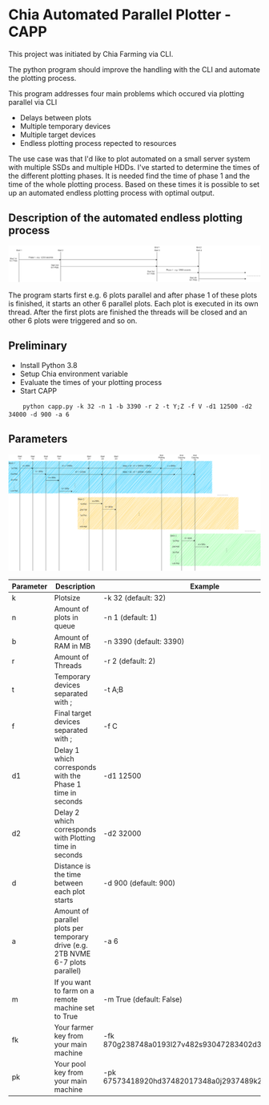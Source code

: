 # Chia Automated Parallel Plotter - CAPP

This project was initiated by Chia Farming via CLI.

The python program should improve the handling with the CLI and automate the plotting process.

This program addresses four main problems which occured via plotting parallel via CLI

* Delays between plots
* Multiple temporary devices
* Multiple target devices
* Endless plotting process repected to resources

The use case was that I'd like to plot automated on a small server system with multiple SSDs and multiple HDDs. I've started
to determine the times of the different plotting phases. It is needed find the time of phase 1 and the time of the whole
plotting process. Based on these times it is possible to set up an automated endless plotting process with optimal output.

## Description of the automated endless plotting process

![Delay Times between Plots](delay_diagram.png "Delay between Plots")

The program starts first e.g. 6 plots parallel and after phase 1 of these plots is finished, it starts an other 6 parallel
plots. Each plot is executed in its own thread. After the first plots are finished the threads will be closed and an
other 6 plots were triggered and so on.

## Preliminary
* Install Python 3.8
* Setup Chia environment variable
* Evaluate the times of your plotting process
* Start CAPP

```
    python capp.py -k 32 -n 1 -b 3390 -r 2 -t Y;Z -f V -d1 12500 -d2 34000 -d 900 -a 6
```

## Parameters

![Description of the delay parameters](delay_parameters.png "Description of the delay parameters")

|Parameter |Description |Example |
| --- | --- | --- |
|k |Plotsize |-k 32 (default: 32) |
|n |Amount of plots in queue |-n 1 (default: 1) |
|b |Amount of RAM in MB |-n 3390 (default: 3390) |
|r |Amount of Threads |-r 2 (default: 2) |
|t |Temporary devices separated with ; |-t A;B |
|f |Final target devices separated with ; |-f C |
|d1 |Delay 1 which corresponds with the Phase 1 time in seconds |-d1 12500 |
|d2 |Delay 2 which corresponds with Plotting time in seconds |-d2 32000 |
|d |Distance is the time between each plot starts |-d 900 (default: 900) |
|a |Amount of parallel plots per temporary drive (e.g. 2TB NVME 6-7 plots parallel) |-a 6 |
|m |If you want to farm on a remote machine set to True |-m True (default: False) |
|fk |Your farmer key from your main machine |-fk 870g238748a0193l27v482s93047283402d3914n728394 |
|pk |Your pool key from your main machine |-pk 67573418920hd37482017348a0j2937489k2134701o2 |